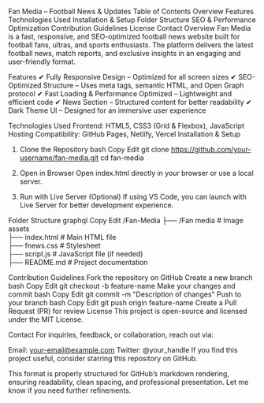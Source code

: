 Fan Media – Football News & Updates
Table of Contents
Overview
Features
Technologies Used
Installation & Setup
Folder Structure
SEO & Performance Optimization
Contribution Guidelines
License
Contact
Overview
Fan Media is a fast, responsive, and SEO-optimized football news website built for football fans, ultras, and sports enthusiasts. The platform delivers the latest football news, match reports, and exclusive insights in an engaging and user-friendly format.

Features
✔ Fully Responsive Design – Optimized for all screen sizes
✔ SEO-Optimized Structure – Uses meta tags, semantic HTML, and Open Graph protocol
✔ Fast Loading & Performance Optimized – Lightweight and efficient code
✔ News Section – Structured content for better readability
✔ Dark Theme UI – Designed for an immersive user experience

Technologies Used
Frontend: HTML5, CSS3 (Grid & Flexbox), JavaScript
Hosting Compatibility: GitHub Pages, Netlify, Vercel
Installation & Setup
1. Clone the Repository
bash
Copy
Edit
git clone https://github.com/your-username/fan-media.git
cd fan-media
2. Open in Browser
Open index.html directly in your browser or use a local server.

3. Run with Live Server (Optional)
If using VS Code, you can launch with Live Server for better development experience.

Folder Structure
graphql
Copy
Edit
/Fan-Media
 ├── /Fan media         # Image assets  
 ├── index.html         # Main HTML file  
 ├── fnews.css          # Stylesheet  
 ├── script.js          # JavaScript file (if needed)  
 ├── README.md          # Project documentation  

Contribution Guidelines
Fork the repository on GitHub
Create a new branch
bash
Copy
Edit
git checkout -b feature-name
Make your changes and commit
bash
Copy
Edit
git commit -m "Description of changes"
Push to your branch
bash
Copy
Edit
git push origin feature-name
Create a Pull Request (PR) for review
License
This project is open-source and licensed under the MIT License.

Contact
For inquiries, feedback, or collaboration, reach out via:

Email: your-email@example.com
Twitter: @your_handle
If you find this project useful, consider starring this repository on GitHub.

This format is properly structured for GitHub’s markdown rendering, ensuring readability, clean spacing, and professional presentation. Let me know if you need further refinements.







